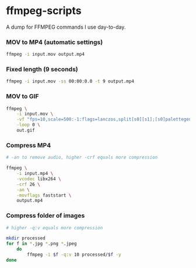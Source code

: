 # ffmpeg-scripts

A dump for FFMPEG commands I use day-to-day.

### MOV to MP4 (automatic settings)
```bash
ffmpeg -i input.mov output.mp4
```


### Fixed length (9 seconds)
```bash
ffmpeg -i input.mov -ss 00:00:0.0 -t 9 output.mp4
```

### MOV to GIF
```bash
ffmpeg \
    -i input.mov \
    -vf "fps=10,scale=500:-1:flags=lanczos,split[s0][s1];[s0]palettegen[p];[s1][p]paletteuse" \
    -loop 0 \
    out.gif
```

### Compress MP4
```bash
# -an to remove audio, higher -crf equals more compression

ffmpeg \
    -i input.mp4 \
    -vcodec libx264 \
    -crf 26 \
    -an \
    -movflags faststart \
    output.mp4
```

### Compress folder of images
```bash
# higher -q:v equals more compression

mkdir processed
for f in *.jpg *.png *.jpeg
    do
        ffmpeg -i $f -q:v 10 processed/$f -y
done
```
